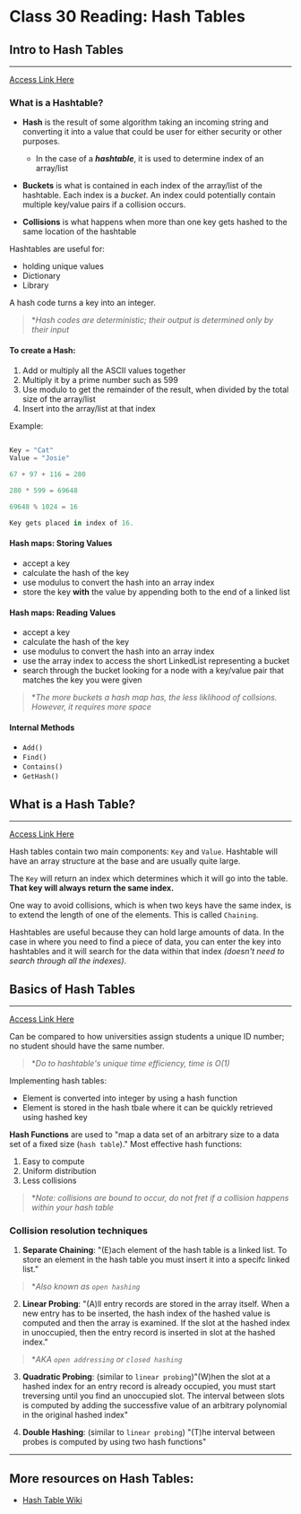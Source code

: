 # Class 30 Reading: Hash Tables


## Intro to Hash Tables

___
[Access Link Here](https://codefellows.github.io/common_curriculum/data_structures_and_algorithms/Code_401/class-30/resources/Hashtables.html)

### What is a Hashtable?

- **Hash** is the result of some algorithm taking an incoming string and converting it into a value that could be user for either security or other purposes.  
    - In the case of a ***hashtable***, it is used to determine index of an array/list

- **Buckets** is what is contained in each index of the array/list of the hashtable. Each index is a *bucket*. An index could potentially contain multiple key/value pairs if a collision occurs.  

- **Collisions** is what happens when more than one key gets hashed to the same location of the hashtable

Hashtables are useful for:

- holding unique values
- Dictionary
- Library

A hash code turns a key into an integer.  

> **Hash codes are deterministic; their output is determined only by their input*

#### To create a Hash:

1. Add or multiply all the ASCII values together  
2. Multiply it by a prime number such as 599
3. Use modulo to get the remainder of the result, when divided by the total size of the array/list
4. Insert into the array/list at that index

Example:

```python

Key = "Cat"
Value = "Josie"

67 + 97 + 116 = 280

280 * 599 = 69648

69648 % 1024 = 16

Key gets placed in index of 16. 

```

#### Hash maps: Storing Values

- accept a key
- calculate the hash of the key
- use modulus to convert the hash into an array index
- store the key **with** the value by appending both to the end of a linked list

#### Hash maps: Reading Values

- accept a key
- calculate the hash of the key
- use modulus to convert the hash into an array index
- use the array index to access the short LinkedList representing a bucket
- search through the bucket looking for a node with a key/value pair that matches the key you were given

> **The more buckets a hash map has, the less liklihood of collsions. However, it requires more space*

#### Internal Methods

- `Add()`
- `Find()`
- `Contains()`
- `GetHash()`


## What is a Hash Table?

___
[Access Link Here](https://www.youtube.com/watch?v=MfhjkfocRR0)

Hash tables contain two main components: `Key` and `Value`. Hashtable will have an array structure at the base and are usually quite large. 

The `Key` will return an index which determines which it will go into the table. **That key will always return the same index.**

One way to avoid collisions, which is when two keys have the same index, is to extend the length of one of the elements. This is called `Chaining`. 

Hashtables are useful because they can hold large amounts of data. In the case in where you need to find a piece of data, you can enter the key into hashtables and it will search for the data within that index *(doesn't need to search through all the indexes)*.

## Basics of Hash Tables

___
[Access Link Here](https://www.hackerearth.com/practice/data-structures/hash-tables/basics-of-hash-tables/tutorial/)

Can be compared to how universities assign students a unique ID number; no student should have the same number.  

> **Do to hashtable's unique time efficiency, time is O(1)*

Implementing hash tables:

- Element is converted into integer by using a hash function
- Element is stored in the hash tbale where it can be quickly retrieved using hashed key

**Hash Functions** are used to "map a data set of an arbitrary size to a data set of a fixed size (`hash table`)." Most effective hash functions:

1. Easy to compute
2. Uniform distribution
3. Less collisions

> **Note: collisions are bound to occur, do not fret if a collision happens within your hash table*

### Collision resolution techniques

1. **Separate Chaining**: "(E)ach element of the hash table is a linked list. To store an element in the hash table you must insert it into a specifc linked list."

>**Also known as `open hashing`*

2. **Linear Probing**: "(A)ll entry records are stored in the array itself. When a new entry has to be inserted, the hash index of the hashed value is computed and then the array is examined. If the slot at the hashed index in unoccupied, then the entry record is inserted in slot at the hashed index."

>**AKA `open addressing` or `closed hashing`*

3. **Quadratic Probing**: (similar to `linear probing`)"(W)hen the slot at a hashed index for an entry record is already occupied, you must start treversing until you find an unoccupied slot. The interval between slots is computed by adding the successfive value of an arbitrary polynomial in the original hashed index"

4. **Double Hashing**: (similar to `linear probing`) "(T)he interval between probes is computed by using two hash functions"

___
## More resources on Hash Tables: 

- [Hash Table Wiki](https://en.wikipedia.org/wiki/Hash_table)
